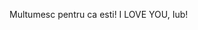 Multumesc pentru ca esti! I LOVE YOU, Iub!
<html lang="en">
<head>
    <meta charset="UTF-8">
    <meta name="viewport" content="width=device-width, initial-scale=1.0">
    <title>3D Model View with Interactive Heart</title>
    <script type="module" src="https://unpkg.com/@google/model-viewer"></script>
    <style>
      @keyframes fall {
        to { transform: translateY(100vh); }
      }
      .heart {
        position: fixed;
        top: -100px;
        color: red;
        animation: fall linear;
      }
      .big-heart {
        position: fixed;
        top: 50%;
        left: 50%;
        transform: translate(-50%, -50%);
        font-size: 100px; /* Mărimea inimii mari */
        color: red;
        display: none;
        z-index: 1000; /* Asigurați-vă că inima mare este deasupra tuturor */
      }
      model-viewer {
        width: 100%;
        height: 500px; /* Ajustează înălțimea după necesități */
      }
    </style>
</head>
<body>

<model-viewer id="iosModelViewer" src="poem5.glb" ios-src="poem5.usdz" ar ar-modes="webxr scene-viewer quick-look" camera-controls auto-rotate environment-image="neutral" shadow-intensity="1" alt="A 3D model of an avatar"></model-viewer>

<div id="touchHeart" class="big-heart">❤️</div>

<script>
  function createHeart() {
    const heart = document.createElement('div');
    heart.classList.add('heart');
    heart.textContent = '❤️'; // Emoji inimioară
    heart.style.left = Math.random() * 100 + 'vw';
    heart.style.animationDuration = Math.random() * 2 + 3 + 's'; // Durata între 3 și 5 secunde
    heart.style.fontSize = Math.random() * 20 + 10 + 'px'; // Mărimea între 10 și 30px
    document.body.appendChild(heart);

    setTimeout(() => {
      heart.remove();
    }, 5000); // Elimină inimioara după 5 secunde
  }

  let intervalId = setInterval(createHeart, 300);
  setTimeout(() => { clearInterval(intervalId); }, 60000); // 60 de secunde

  document.body.addEventListener('touchstart', function() {
    const bigHeart = document.getElementById('touchHeart');
    bigHeart.style.display = 'block';
    setTimeout(() => { bigHeart.style.display = 'none'; }, 2000); // Ascundem inima după 2 secunde
  });
</script>

</body>
</html>

